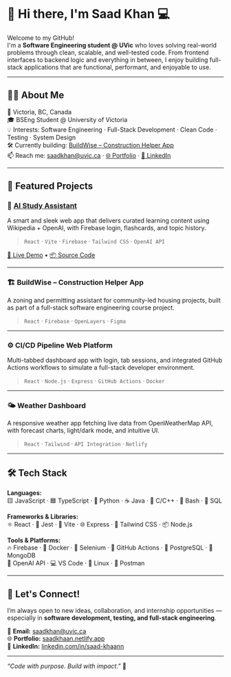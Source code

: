 # 👋 Hi there, I'm **Saad Khan** 💻

Welcome to my GitHub!  
I'm a **Software Engineering student @ UVic** who loves solving real-world problems through clean, scalable, and well-tested code. From frontend interfaces to backend logic and everything in between, I enjoy building full-stack applications that are functional, performant, and enjoyable to use.

---

## 🙋‍♂️ About Me

📍 Victoria, BC, Canada  
🎓 BSEng Student @ University of Victoria  
💡 Interests: Software Engineering · Full-Stack Development · Clean Code · Testing · System Design  
🛠️ Currently building: [BuildWise – Construction Helper App](#)  
📫 Reach me: saadkhan@uvic.ca · [🌐 Portfolio](https://saadkhaan.netlify.app) · [💼 LinkedIn](https://www.linkedin.com/in/saad-khaann/)

---

## 🚀 Featured Projects

### 🧠 [AI Study Assistant](https://github.com/saad-khaan/study-assistant)
A smart and sleek web app that delivers curated learning content using Wikipedia + OpenAI, with Firebase login, flashcards, and topic history.
> `React` · `Vite` · `Firebase` · `Tailwind CSS` · `OpenAI API`

[🔗 Live Demo](https://study-assistant.netlify.app) • [📦 Source Code](https://github.com/saad-khaan/study-assistant)

---

### 🏗️ BuildWise – Construction Helper App
A zoning and permitting assistant for community-led housing projects, built as part of a full-stack software engineering course project.
> `React` · `Firebase` · `OpenLayers` · `Figma`

---

### ⚙️ CI/CD Pipeline Web Platform
Multi-tabbed dashboard app with login, tab sessions, and integrated GitHub Actions workflows to simulate a full-stack developer environment.
> `React` · `Node.js` · `Express` · `GitHub Actions` · `Docker`

---

### 🌤️ Weather Dashboard
A responsive weather app fetching live data from OpenWeatherMap API, with forecast charts, light/dark mode, and intuitive UI.
> `React` · `Tailwind` · `API Integration` · `Netlify`

---

## 🛠 Tech Stack

**Languages:**  
🟨 JavaScript · 🟦 TypeScript · 🐍 Python · ☕ Java · 🔵 C/C++ · 🐚 Bash · 🧮 SQL

**Frameworks & Libraries:**  
⚛️ React · 🧪 Jest · 🚀 Vite · 🌐 Express · 🎨 Tailwind CSS · 📦 Node.js

**Tools & Platforms:**  
🔥 Firebase · 🐳 Docker · 🧪 Selenium · 🧰 GitHub Actions · 🐘 PostgreSQL · 🍃 MongoDB  
🧠 OpenAI API · 💻 VS Code · 🐧 Linux · 📱 Postman

---

## 🤝 Let's Connect!

I’m always open to new ideas, collaboration, and internship opportunities — especially in **software development, testing, and full-stack engineering**.

📧 **Email:** saadkhan@uvic.ca  
🌐 **Portfolio:** [saadkhaan.netlify.app](https://saadkhaan.netlify.app)  
💼 **LinkedIn:** [linkedin.com/in/saad-khaann](https://www.linkedin.com/in/saad-khaann/)

---

_“Code with purpose. Build with impact.”_ 🚀
